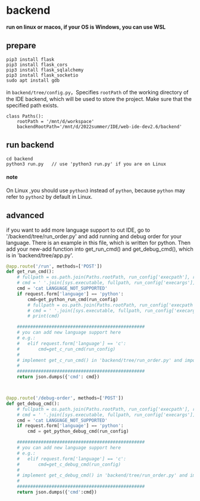 # backend

**run on linux or macos, if your OS is Windows, you can use WSL**

## prepare

```
pip3 install flask
pip3 install flask_cors
pip3 install flask_sqlalchemy
pip3 install flask_socketio
sudo apt install gdb
```

in `backend/tree/config.py`，Specifies `rootPath` of the working directory of the IDE backend, which will be used to store the project. Make sure that the specified path exists.

```
class Paths():
    rootPath = '/mnt/d/workspace'
    backendRootPath='/mnt/d/2022summer/IDE/web-ide-dev2.6/backend'
```

## run backend

```
cd backend
python3 run.py   // use 'python3 run.py' if you are on Linux
```

#### note

On Linux ,you should use `python3` instead of `python`, because `python` may refer to `python2` by default in Linux.


## advanced
if you want to add more language support to out IDE, go to '/backend/tree/run_order.py' and add running and debug order for your language. There is an example in this file, which is written for python. Then add your new-add function into get_run_cmd() and get_debug_cmd(), which is in 'backend/tree/app.py'.

```python
@app.route('/run', methods=['POST'])
def get_run_cmd():
    # fullpath = os.path.join(Paths.rootPath, run_config['execpath'], run_config['execname'])
    # cmd = ' '.join([sys.executable, fullpath, run_config['execargs']])
    cmd = 'cat LANGUAGE_NOT_SUPPORTED'
    if request.form['language'] == 'python':
        cmd=get_python_run_cmd(run_config)
        # fullpath = os.path.join(Paths.rootPath, run_config['execpath'])
        # cmd = ' '.join([sys.executable, fullpath, run_config['execargs']])+'\n'
        # print(cmd)

    ################################################
    # you can add new language support here
    # e.g.:
    #   elif request.form['language'] == 'c':
    #       cmd=get_c_run_cmd(run_config)
    # 
    # implement get_c_run_cmd() in 'backend/tree/run_order.py' and import it into this file.
    #
    ################################################
    return json.dumps({'cmd': cmd})



@app.route('/debug-order', methods=['POST'])
def get_debug_cmd():
    # fullpath = os.path.join(Paths.rootPath, run_config['execpath'], run_config['execname'])
    # cmd = ' '.join([sys.executable, fullpath, run_config['execargs']])
    cmd = 'cat LANGUAGE_NOT_SUPPORTED'
    if request.form['language'] == 'python':
        cmd = get_python_debug_cmd(run_config)

    ################################################
    # you can add new language support here
    # e.g.:
    #   elif request.form['language'] == 'c':
    #       cmd=get_c_debug_cmd(run_config)
    # 
    # implement get_c_debug_cmd() in 'backend/tree/run_order.py' and import it into this file.
    #
    ################################################
    return json.dumps({'cmd':cmd})
    
```
